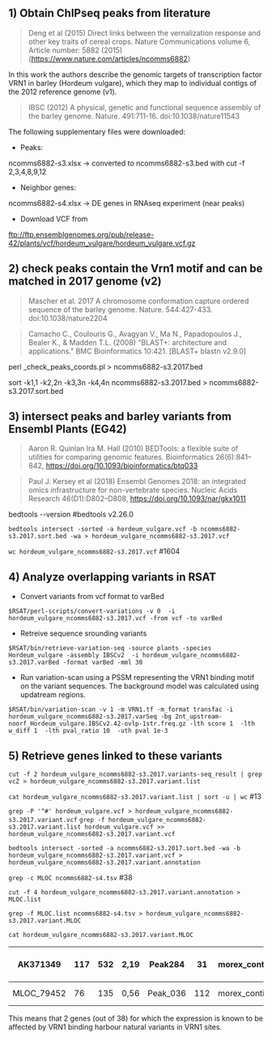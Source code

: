 
## 1) Obtain ChIPseq peaks from literature

> Deng et al (2015) Direct links between the vernalization response and other key traits of cereal crops. 
> Nature Communications volume 6, Article number: 5882 (2015)  (https://www.nature.com/articles/ncomms6882)

In this work the authors describe the genomic targets of transcription factor VRN1 in barley (Hordeum vulgare),
which they map to individual contigs of the 2012 reference genome (v1).

> IBSC (2012) A physical, genetic and functional sequence assembly of the barley genome. Nature. 491:711-16. doi:10.1038/nature11543

The following supplementary files were downloaded:

* Peaks:

ncomms6882-s3.xlsx -> converted to ncomms6882-s3.bed with cut -f 2,3,4,8,9,12 

* Neighbor genes:

ncomms6882-s4.xlsx -> DE genes in RNAseq experiment (near peaks)

* Download VCF from

ftp://ftp.ensemblgenomes.org/pub/release-42/plants/vcf/hordeum_vulgare/hordeum_vulgare.vcf.gz

## 2) check peaks contain the Vrn1 motif and can be matched in 2017 genome (v2)

> Mascher et al. 2017 A chromosome conformation capture ordered sequence of the barley genome. Nature. 544:427-433. doi:10.1038/nature2204

> Camacho C., Coulouris G., Avagyan V., Ma N., Papadopoulos J., Bealer K., & Madden T.L. (2008) "BLAST+: architecture and applications." BMC Bioinformatics 10:421.   [BLAST+ blastn v2.9.0]

perl _check_peaks_coords.pl > ncomms6882-s3.2017.bed

sort -k1,1 -k2,2n -k3,3n -k4,4n  ncomms6882-s3.2017.bed > ncomms6882-s3.2017.sort.bed

## 3) intersect peaks and barley variants from Ensembl Plants (EG42)

> Aaron R. Quinlan Ira M. Hall (2010) BEDTools: a flexible suite of utilities for comparing genomic features. Bioinformatics 26(6):841–842, https://doi.org/10.1093/bioinformatics/btq033

> Paul J. Kersey et al (2018) Ensembl Genomes 2018: an integrated omics infrastructure for non-vertebrate species. Nucleic Acids Research 46(D1):D802–D808, https://doi.org/10.1093/nar/gkx1011

bedtools --version
#bedtools v2.26.0

`bedtools intersect -sorted -a hordeum_vulgare.vcf -b ncomms6882-s3.2017.sort.bed -wa > hordeum_vulgare_ncomms6882-s3.2017.vcf`

`wc hordeum_vulgare_ncomms6882-s3.2017.vcf`
#1604

## 4) Analyze overlapping variants in RSAT

* Convert variants from vcf format to varBed

`$RSAT/perl-scripts/convert-variations -v 0  -i hordeum_vulgare_ncomms6882-s3.2017.vcf -from vcf -to varBed`

* Retreive sequence srounding variants

`$RSAT/bin/retrieve-variation-seq -source plants -species Hordeum_vulgare -assembly IBSCv2 	-i hordeum_vulgare_ncomms6882-s3.2017.varBed -format varBed -mml 30`

* Run variation-scan using a PSSM representing the VRN1 binding motif on the variant sequences. The background model was calculated using updatream regions.

`$RSAT/bin/variation-scan -v 1 -m VRN1.tf -m_format transfac -i hordeum_vulgare_ncomms6882-s3.2017.varSeq -bg 2nt_upstream-noorf_Hordeum_vulgare.IBSCv2.42-ovlp-1str.freq.gz -lth score 1  -lth w_diff 1  -lth pval_ratio 10  -uth pval 1e-3 `

## 5) Retrieve genes linked to these variants

`cut -f 2 hordeum_vulgare_ncomms6882-s3.2017.variants-seq_result | grep vcZ > hordeum_vulgare_ncomms6882-s3.2017.variant.list `

`cat hordeum_vulgare_ncomms6882-s3.2017.variant.list | sort -u | wc`
#13

`grep -P '^#' hordeum_vulgare.vcf > hordeum_vulgare_ncomms6882-s3.2017.variant.vcf`
`grep -f hordeum_vulgare_ncomms6882-s3.2017.variant.list hordeum_vulgare.vcf >> 	hordeum_vulgare_ncomms6882-s3.2017.variant.vcf`

`bedtools intersect -sorted -a ncomms6882-s3.2017.sort.bed -wa -b hordeum_vulgare_ncomms6882-s3.2017.variant.vcf > hordeum_vulgare_ncomms6882-s3.2017.variant.annotation `

`grep -c MLOC ncomms6882-s4.tsv`
#38

`cut -f 4 hordeum_vulgare_ncomms6882-s3.2017.variant.annotation > MLOC.list`
	
`grep -f MLOC.list ncomms6882-s4.tsv > hordeum_vulgare_ncomms6882-s3.2017.variant.MLOC`

`cat hordeum_vulgare_ncomms6882-s3.2017.variant.MLOC`

| AK371349   | 117 | 532 | 2,19 | Peak284  | 31  | morex_contig_63135 | MLOC_73196 | Amino acid permease |
|------------|-----|-----|------|----------|-----|--------------------|------------|---------------------|
| MLOC_79452 | 76  | 135 | 0,56 | Peak_036 | 112 | morex_contig_85083 | MLOC_79452 | Unknown protein     |


This means that 2 genes (out of 38) for which the expression is known to be affected by VRN1 binding harbour natural variants
in VRN1 sites.

